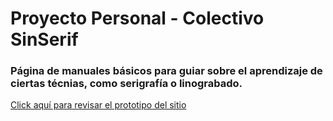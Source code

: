 # Proyecto Personal - Colectivo SinSerif
### Página de manuales básicos para guiar sobre el aprendizaje de ciertas técnias, como serigrafía o linograbado.

[Click aquí para revisar el prototipo del sitio](https://danieligena.github.io/colectivo-sin-serif/start.html)
